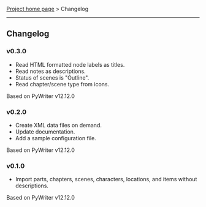[Project home page](index) > Changelog

------------------------------------------------------------------------

## Changelog

### v0.3.0

- Read HTML formatted node labels as titles.
- Read notes as descriptions.
- Status of scenes is "Outline".
- Read chapter/scene type from icons.

Based on PyWriter v12.12.0

### v0.2.0

- Create XML data files on demand.
- Update documentation.
- Add a sample configuration file.

Based on PyWriter v12.12.0

### v0.1.0

- Import parts, chapters, scenes, characters, locations, and items without descriptions.

Based on PyWriter v12.12.0